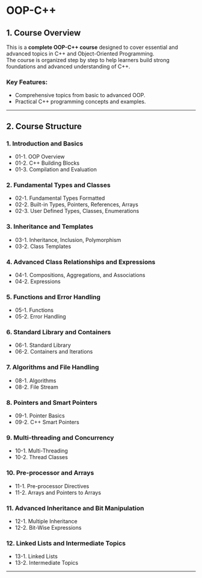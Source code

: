 # OOP-C++

## 1. Course Overview

This is a **complete OOP-C++ course** designed to cover essential and advanced topics in C++ and Object-Oriented Programming.  
The course is organized step by step to help learners build strong foundations and advanced understanding of C++.

### Key Features:
- Comprehensive topics from basic to advanced OOP.
- Practical C++ programming concepts and examples.
---

## 2. Course Structure

### 1. Introduction and Basics
- 01-1. OOP Overview
- 01-2. C++ Building Blocks
- 01-3. Compilation and Evaluation

### 2. Fundamental Types and Classes
- 02-1. Fundamental Types Formatted
- 02-2. Built-in Types, Pointers, References, Arrays
- 02-3. User Defined Types, Classes, Enumerations

### 3. Inheritance and Templates
- 03-1. Inheritance, Inclusion, Polymorphism
- 03-2. Class Templates

### 4. Advanced Class Relationships and Expressions
- 04-1. Compositions, Aggregations, and Associations
- 04-2. Expressions

### 5. Functions and Error Handling
- 05-1. Functions
- 05-2. Error Handling

### 6. Standard Library and Containers
- 06-1. Standard Library
- 06-2. Containers and Iterations

### 7. Algorithms and File Handling
- 08-1. Algorithms
- 08-2. File Stream

### 8. Pointers and Smart Pointers
- 09-1. Pointer Basics
- 09-2. C++ Smart Pointers

### 9. Multi-threading and Concurrency
- 10-1. Multi-Threading
- 10-2. Thread Classes

### 10. Pre-processor and Arrays
- 11-1. Pre-processor Directives
- 11-2. Arrays and Pointers to Arrays

### 11. Advanced Inheritance and Bit Manipulation
- 12-1. Multiple Inheritance
- 12-2. Bit-Wise Expressions

### 12. Linked Lists and Intermediate Topics
- 13-1. Linked Lists
- 13-2. Intermediate Topics

---
